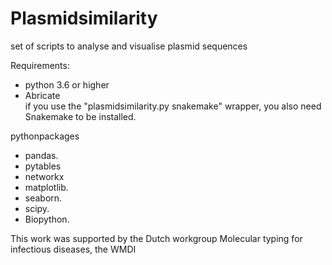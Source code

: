 # Plasmidsimilarity
set of scripts to analyse and visualise plasmid sequences 



Requirements:  
* python 3.6 or higher  
* Abricate  
if you use the "plasmidsimilarity.py snakemake"  wrapper, you also need Snakemake to be installed.  

pythonpackages  
* pandas. 
* pytables  
* networkx      
* matplotlib. 
* seaborn.  
* scipy. 
* Biopython.  






This work was supported by the Dutch workgroup Molecular typing for infectious diseases, the WMDI





